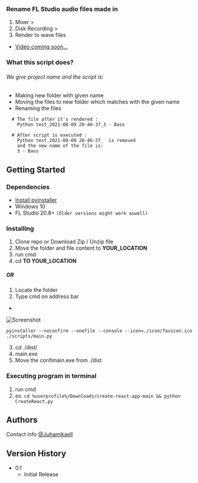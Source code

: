 ### Rename FL Studio audio files made in
1. Mixer >
2. Disk Recording >
3. Render to wave files
* [Video coming soon...]()

### What this script does?  
###### We give project name and the script is:
* Making new folder with given name
* Moving the files to new folder which matches with the given name
* Renaming the files 
```
  # The file after it's rendered : 
    Python test_2021-08-09 20-46-37_3 - Bass
  
  # After script is executed :
    Python test_2021-08-09 20-46-37_  is removed
    and the new name of the file is: 
    3 - Bass 

```
## Getting Started

### Dependencies

* [Install pyinstaller](https://pyinstaller.readthedocs.io/en/stable/installation.html)
* Windows 10
* FL Studio 20.8+ ```(Older versions might work aswell)```


### Installing

1. Clone repo or Download Zip / Unzip file
2. Move the folder and file content to **YOUR_LOCATION**
3. run cmd
4. cd **TO YOUR_LOCATION**

##### OR
1. Locate the folder
2. Type cmd on address bar
* 
![Screenshot](screenshot.png)
```
pyinstaller --noconfirm --onefile --console --icon=./icon/favicon.ico ./scripts/main.py
```
3. cd ./dist/
4. main.exe
5. Move the confimain.exe from ./dist 

### Executing program in terminal

1. run cmd
2. ex. ```cd %userprofile%/Downloads/create-react-app-main && python CreateReact.py```

## Authors

Contact info
[@Juhamikaell](https://instagram.com/juhamikaell)

## Version History

* 0.1
    * Initial Release


